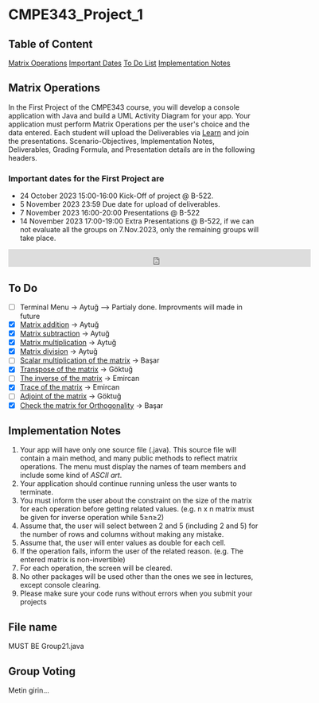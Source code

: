 # CMPE343_Project_1

## Table of Content

[Matrix Operations](#matrix-operations)
[Important Dates](#important-dates-for-the-first-project-are)
[To Do List](#to-do)
[Implementation Notes](#implementation-notes)

## Matrix Operations

In the First Project of the CMPE343 course, you will develop a console application with Java and build a UML Activity Diagram for your app. Your application must perform Matrix Operations per the user's choice and the data entered. Each student will upload the Deliverables via [Learn](learn.khas.edu.tr) and join the presentations. Scenario-Objectives, Implementation Notes, Deliverables, Grading Formula, and Presentation details are in the
following headers.

### Important dates for the First Project are

- 24 October 2023 15:00-16:00 Kick-Off of project @ B-522.
- 5 November 2023 23:59 Due date for upload of deliverables.
- 7 November 2023 16:00-20:00 Presentations @ B-522
- 14 November 2023 17:00-19:00 Extra Presentations @ B-522, if we can not evaluate all the groups on 7.Nov.2023, only the remaining groups will take place.

<iframe src="https://free.timeanddate.com/countdown/i937r6l8/n107/cf11/cm0/cu4/ct0/cs1/ca0/co0/cr0/ss0/cac000/cpc000/pcfff/tcfff/fn3/fs200/szw320/szh135/iso2023-11-05T23:59:59" allowtransparency="true" frameborder="0" width="608" height="36"></iframe>



## To Do

- [ ] Terminal Menu -> Aytuğ --> Partialy done. Improvments will made in future
- [x] [Matrix addition](https://www.javatpoint.com/java-program-to-add-two-matrices) -> Aytuğ
- [x] [Matrix subtraction](https://www.javatpoint.com/java-program-to-subtract-the-two-matrices) -> Aytuğ
- [x] [Matrix multiplication](https://www.javatpoint.com/java-program-to-multiply-two-matrices) -> Aytuğ
- [x] [Matrix division](https://www.roseindia.net/java/java-conversion/Dividing-of-two-Matri-in-Java.shtml) -> Aytuğ
- [ ] [Scalar multiplication of the matrix](https://www.tutorialgateway.org/java-scalar-matrix-multiplication-program/) -> Başar
- [x] [Transpose of the matrix](https://www.javatpoint.com/java-program-to-transpose-matrix) -> Göktuğ
- [ ] [The inverse of the matrix](https://www.geeksforgeeks.org/adjoint-inverse-matrix/) -> Emircan
- [x] [Trace of the matrix](https://www.javatpoint.com/normal-and-trace-of-a-matrix-in-java) -> Emircan
- [ ] [Adjoint of the matrix](https://www.geeksforgeeks.org/adjoint-inverse-matrix/) -> Göktuğ
- [x] [Check the matrix for Orthogonality](https://www.geeksforgeeks.org/check-whether-given-matrix-orthogonal-not/) -> Başar

## Implementation Notes

1. Your app will have only one source file (.java). This source file will contain a main method, and many public methods to reflect matrix operations.
The menu must display the names of team members and include some kind of *ASCII
art*.
2. Your application should continue running unless the user wants to terminate.
3. You must inform the user about the constraint on the size of the matrix for each operation before getting related values. (e.g. n x n matrix must be given for inverse operation while 5≥n≥2)
4. Assume that, the user will select between 2 and 5 (including 2 and 5) for the number of rows and columns without making any mistake.
5. Assume that, the user will enter values as double for each cell.
6. If the operation fails, inform the user of the related reason. (e.g. The entered matrix is non-invertible)
7. For each operation, the screen will be cleared.
8. No other packages will be used other than the ones we see in lectures, except console clearing.
9. Please make sure your code runs without errors when you submit your projects

## File name

MUST BE Group21.java

## Group Voting

Metin girin...
